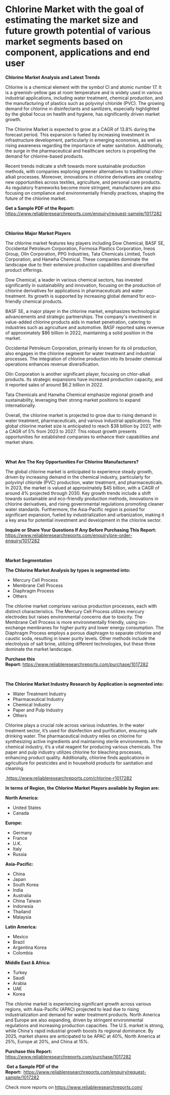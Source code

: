 <p><h1>Chlorine Market with the goal of estimating the market size and future growth potential of various market segments based on component, applications and end user</h1></p><p><strong>Chlorine Market Analysis and Latest Trends</strong></p>
<p><p>Chlorine is a chemical element with the symbol Cl and atomic number 17. It is a greenish-yellow gas at room temperature and is widely used in various industrial applications, including water treatment, chemical production, and the manufacturing of plastics such as polyvinyl chloride (PVC). The growing demand for chlorine in disinfectants and sanitizers, especially highlighted by the global focus on health and hygiene, has significantly driven market growth.</p><p>The Chlorine Market is expected to grow at a CAGR of 13.8% during the forecast period. This expansion is fueled by increasing investment in infrastructure development, particularly in emerging economies, as well as rising awareness regarding the importance of water sanitation. Additionally, the surge in the pharmaceutical and healthcare sectors is propelling the demand for chlorine-based products.</p><p>Recent trends indicate a shift towards more sustainable production methods, with companies exploring greener alternatives to traditional chlor-alkali processes. Moreover, innovations in chlorine derivatives are creating new opportunities across textiles, agriculture, and personal care products. As regulatory frameworks become more stringent, manufacturers are also focusing on compliance and environmentally friendly practices, shaping the future of the chlorine market.</p></p>
<p><strong>Get a Sample PDF of the Report:&nbsp;</strong> <a href="https://www.reliableresearchreports.com/enquiry/request-sample/1017282?utm_campaign=3250&utm_medium=2&utm_source=Github&utm_content=ia&utm_term=01042025&utm_id=chlorine">https://www.reliableresearchreports.com/enquiry/request-sample/1017282</a></p>
<p>&nbsp;</p>
<p><strong>Chlorine Major Market Players</strong></p>
<p><p>The chlorine market features key players including Dow Chemical, BASF SE, Occidental Petroleum Corporation, Formosa Plastics Corporation, Ineos Group, Olin Corporation, PPG Industries, Tata Chemicals Limited, Tosoh Corporation, and Hanwha Chemical. These companies dominate the landscape due to their extensive production capabilities and diversified product offerings.</p><p>Dow Chemical, a leader in various chemical sectors, has invested significantly in sustainability and innovation, focusing on the production of chlorine derivatives for applications in pharmaceuticals and water treatment. Its growth is supported by increasing global demand for eco-friendly chemical products.</p><p>BASF SE, a major player in the chlorine market, emphasizes technological advancements and strategic partnerships. The company's investment in value-added chlorine products aids in market penetration, catering to industries such as agriculture and automotive. BASF reported sales revenue of approximately $86 billion in 2022, maintaining a solid position in the market.</p><p>Occidental Petroleum Corporation, primarily known for its oil production, also engages in the chlorine segment for water treatment and industrial processes. The integration of chlorine production into its broader chemical operations enhances revenue diversification.</p><p>Olin Corporation is another significant player, focusing on chlor-alkali products. Its strategic expansions have increased production capacity, and it reported sales of around $6.2 billion in 2022.</p><p>Tata Chemicals and Hanwha Chemical emphasize regional growth and sustainability, leveraging their strong market positions to expand internationally.</p><p>Overall, the chlorine market is projected to grow due to rising demand in water treatment, pharmaceuticals, and various industrial applications. The global chlorine market size is anticipated to reach $38 billion by 2027, with a CAGR of 5% from 2023 to 2027. This robust growth presents opportunities for established companies to enhance their capabilities and market share.</p></p>
<p>&nbsp;</p>
<p><strong>What Are The Key Opportunities For Chlorine Manufacturers?</strong></p>
<p><p>The global chlorine market is anticipated to experience steady growth, driven by increasing demand in the chemical industry, particularly for polyvinyl chloride (PVC) production, water treatment, and pharmaceuticals. In 2023, the market is valued at approximately $45 billion, with a CAGR of around 4% projected through 2030. Key growth trends include a shift towards sustainable and eco-friendly production methods, innovations in chlorine derivatives, and rising governmental regulations promoting cleaner water standards. Furthermore, the Asia-Pacific region is poised for significant expansion, fueled by industrialization and urbanization, making it a key area for potential investment and development in the chlorine sector.</p></p>
<p><strong>Inquire or Share Your Questions If Any Before Purchasing This Report:</strong> <a href="https://www.reliableresearchreports.com/enquiry/pre-order-enquiry/1017282?utm_campaign=3250&utm_medium=2&utm_source=Github&utm_content=ia&utm_term=01042025&utm_id=chlorine">https://www.reliableresearchreports.com/enquiry/pre-order-enquiry/1017282</a></p>
<p>&nbsp;</p>
<p><strong>Market Segmentation</strong></p>
<p><strong>The Chlorine Market Analysis by types is segmented into:</strong></p>
<p><ul><li>Mercury Cell Process</li><li>Membrane Cell Process</li><li>Diaphragm Process</li><li>Others</li></ul></p>
<p><p>The chlorine market comprises various production processes, each with distinct characteristics. The Mercury Cell Process utilizes mercury electrodes but raises environmental concerns due to toxicity. The Membrane Cell Process is more environmentally friendly, using ion-exchange membranes for higher purity and lower energy consumption. The Diaphragm Process employs a porous diaphragm to separate chlorine and caustic soda, resulting in lower purity levels. Other methods include the electrolysis of salt brine, utilizing different technologies, but these three dominate the market landscape.</p></p>
<p><strong>Purchase this Report:&nbsp;</strong><a href="https://www.reliableresearchreports.com/purchase/1017282?utm_campaign=3250&utm_medium=2&utm_source=Github&utm_content=ia&utm_term=01042025&utm_id=chlorine">https://www.reliableresearchreports.com/purchase/1017282</a></p>
<p>&nbsp;</p>
<p><strong>The Chlorine Market Industry Research by Application is segmented into:</strong></p>
<p><ul><li>Water Treatment Industry</li><li>Pharmaceutical Industry</li><li>Chemical Industry</li><li>Paper and Pulp Industry</li><li>Others</li></ul></p>
<p><p>Chlorine plays a crucial role across various industries. In the water treatment sector, it’s used for disinfection and purification, ensuring safe drinking water. The pharmaceutical industry relies on chlorine for synthesizing active ingredients and maintaining sterile environments. In the chemical industry, it’s a vital reagent for producing various chemicals. The paper and pulp industry utilizes chlorine for bleaching processes, enhancing product quality. Additionally, chlorine finds applications in agriculture for pesticides and in household products for sanitation and cleaning.</p></p>
<p><a href="https://www.reliableresearchreports.com/chlorine-r1017282?utm_campaign=3250&utm_medium=2&utm_source=Github&utm_content=ia&utm_term=01042025&utm_id=chlorine">&nbsp;https://www.reliableresearchreports.com/chlorine-r1017282</a></p>
<p><strong>In terms of Region, the Chlorine Market Players available by Region are:</strong></p>
<p>
    <p> <strong> North America: </strong>
        <ul>
            <li>United States</li>
            <li>Canada</li>
        </ul>
        </p> 
    <p> <strong> Europe: </strong>
        <ul>
            <li>Germany</li>
            <li>France</li>
            <li>U.K.</li>
            <li>Italy</li>
            <li>Russia</li>
        </ul>
        </p> 
    <p> <strong> Asia-Pacific: </strong>
        <ul>
            <li>China</li>
            <li>Japan</li>
            <li>South Korea</li>
            <li>India</li>
            <li>Australia</li>
            <li>China Taiwan</li>
            <li>Indonesia</li>
            <li>Thailand</li>
            <li>Malaysia</li>
        </ul>
        </p> 
    <p> <strong> Latin America: </strong>
        <ul>
            <li>Mexico</li>
            <li>Brazil</li>
            <li>Argentina Korea</li>
            <li>Colombia</li>
        </ul>
        </p> 
    <p> <strong> Middle East & Africa: </strong>
        <ul>
            <li>Turkey</li>
            <li>Saudi</li>
            <li>Arabia</li>
            <li>UAE</li>
            <li>Korea</li>
        </ul>
    </p>
    </p>
<p><p>The chlorine market is experiencing significant growth across various regions, with Asia-Pacific (APAC) projected to lead due to rising industrialization and demand for water treatment products. North America and Europe are also expanding, driven by stringent environmental regulations and increasing production capacities. The U.S. market is strong, while China's rapid industrial growth boosts its regional dominance. By 2025, market shares are anticipated to be APAC at 40%, North America at 25%, Europe at 20%, and China at 15%.</p></p>
<p><strong>Purchase this Report: </strong><a href="https://www.reliableresearchreports.com/purchase/1017282?utm_campaign=3250&utm_medium=2&utm_source=Github&utm_content=ia&utm_term=01042025&utm_id=chlorine">https://www.reliableresearchreports.com/purchase/1017282</a></p>
<p>&nbsp;<strong>Get a Sample PDF of the Report:&nbsp;&nbsp;</strong><a href="https://www.reliableresearchreports.com/enquiry/request-sample/1017282?utm_campaign=3250&utm_medium=2&utm_source=Github&utm_content=ia&utm_term=01042025&utm_id=chlorine">https://www.reliableresearchreports.com/enquiry/request-sample/1017282</a></p>
<p><strong></strong></p>
<p>Check more reports on <a href="https://www.reliableresearchreports.com/?utm_campaign=3250&utm_medium=2&utm_source=Github&utm_content=ia&utm_term=01042025&utm_id=chlorine">https://www.reliableresearchreports.com/</a></p>